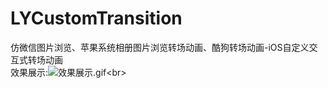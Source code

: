 # LYCustomTransition
仿微信图片浏览、苹果系统相册图片浏览转场动画、酷狗转场动画-iOS自定义交互式转场动画<br>效果展示:![效果展示.gif](https://github.com/Developer-LiYang/LYCustomTransition/blob/master/效果展示.gif)\<br>
